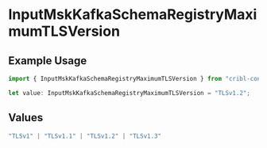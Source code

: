 # InputMskKafkaSchemaRegistryMaximumTLSVersion

## Example Usage

```typescript
import { InputMskKafkaSchemaRegistryMaximumTLSVersion } from "cribl-control-plane/models";

let value: InputMskKafkaSchemaRegistryMaximumTLSVersion = "TLSv1.2";
```

## Values

```typescript
"TLSv1" | "TLSv1.1" | "TLSv1.2" | "TLSv1.3"
```
